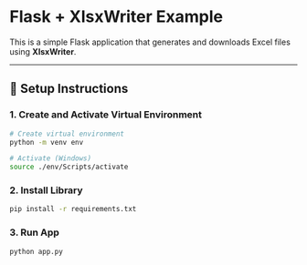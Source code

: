 # Flask + XlsxWriter Example

This is a simple Flask application that generates and downloads Excel files using **XlsxWriter**.

---

## 🔧 Setup Instructions

### 1. Create and Activate Virtual Environment
```bash
# Create virtual environment
python -m venv env

# Activate (Windows)
source ./env/Scripts/activate
```

### 2. Install Library
```bash
pip install -r requirements.txt
```

### 3. Run App
```bash
python app.py
```
